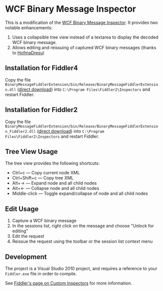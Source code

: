 WCF Binary Message Inspector
============================

This is a modification of the [WCF Binary Message Inspector](http://archive.msdn.microsoft.com/wcfbinaryinspector). It provides two notable enhancements:

1. Uses a collapsible tree view instead of a textarea to display the decoded WCF binary message.
2. Allows editing and reissuing of captured WCF binary messages (thanks to [HofmaDresu](https://github.com/HofmaDresu))

Installation for Fiddler4
------------

Copy the file `BinaryMessageFiddlerExtension/bin/Release/BinaryMessageFiddlerExtension.dll` 
([direct download](https://github.com/waf/WCF-Binary-Message-Inspector/raw/master/BinaryMessageFiddlerExtension/bin/Release/BinaryMessageFiddlerExtension.dll)) 
into `C:\Program Files\Fiddler2\Inspectors` and restart Fiddler.

Installation for Fiddler2
------------

Copy the file `BinaryMessageFiddlerExtension/bin/Release/BinaryMessageFiddlerExtension_Fiddler2.dll` 
([direct download](https://github.com/waf/WCF-Binary-Message-Inspector/raw/master/BinaryMessageFiddlerExtension/bin/Release/BinaryMessageFiddlerExtension_Fiddler2.dll)) 
into `C:\Program Files\Fiddler2\Inspectors` and restart Fiddler.

Tree View Usage
---------------

The tree view provides the following shortcuts:

* Ctrl+c — Copy current node XML
* Ctrl+Shift+c — Copy tree XML
* Alt+→ — Expand node and all child nodes
* Alt+← — Collapse node and all child nodes
* Middle-click — Toggle expand/collapse of node and all child nodes

Edit Usage
----------

1. Capture a WCF binary message
2. In the sessions list, right click on the message and choose "Unlock for editing"
3. Edit the request 
4. Reissue the request using the toolbar or the session list context menu

Development
-----------

The project is a Visual Studio 2010 project, and requires a reference to your `Fiddler.exe` file in order to compile.

See [Fiddler's page on Custom Inspectors](http://www.fiddler2.com/Fiddler/dev/Inspectors.asp) for more information.
